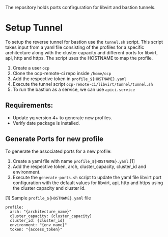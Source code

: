 The repository holds ports confirguration for libvirt and bastion tunnels.

# Setup Tunnel

To setup the reverse tunnel for bastion use the ```tunnel.sh``` script. This script takes input from a yaml file consisting of the profiles for a specific architecture along with the cluster capacity and different ports for libvirt, api, http and https. The script uses the HOSTNAME to map the profile.

1. Create a user ```ocp```
2. Clone the ocp-remote-ci repo inside ```/home/ocp```
3. Add the respective token in ```profile_${HOSTNAME}.yaml```
4. Execute the tunnel script ```ocp-remote-ci/libvirt/tunnel/tunnel.sh```
4. To run the bastion as a service, we can use ```apici.service```

## Requirements:

- Update yq version 4+ to generate new profiles.
- Verify date package is installed.

## Generate Ports for new profile

To generate the associated ports for a new profile:
1. Create a yaml file with name ```profile_${HOSTNAME}.yaml```.[1]
2. Add the respective token, arch, cluster_capacity, cluster_id and environment.
3. Execute the ```generate-ports.sh``` script to update the yaml file libvirt port configuration with the default values for libvirt, api, http and https using the cluster capacity and cluster id.

[1] Sample ```profile_${HOSTNAME}.yaml``` file
```
profile:
  arch: "{architecture_name}"
  cluster_capacity: {cluster_capacity}
  cluster_id: {cluster_id}
  environment: "{env_name}"
  token: "{access_token}"
```
